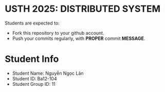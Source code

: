 USTH 2025: DISTRIBUTED SYSTEM
=====================================================

Students are expected to:
* Fork this repository to your github account.
* Push your commits regularly, with **PROPER** commit **MESSAGE**.


Student Info
=========================

* Student Name: Nguyễn Ngọc Lân
* Student ID: Ba12-104
* Student Group ID: 11
